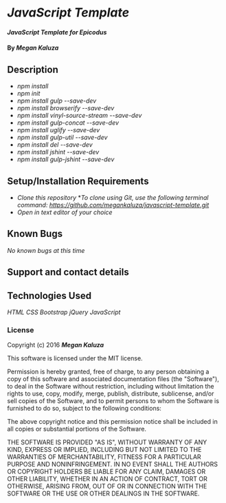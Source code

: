 # _JavaScript Template_

#### _JavaScript Template for Epicodus_

#### By _**Megan Kaluza**_

## Description

* _npm install_
* _npm init_
* _npm install gulp --save-dev_
* _npm install browserify --save-dev_
* _npm install vinyl-source-stream --save-dev_
* _npm install gulp-concat --save-dev_
* _npm install uglify --save-dev_
* _npm install gulp-util --save-dev_
* _npm install del --save-dev_
* _npm install jshint --save-dev_
* _npm install gulp-jshint --save-dev_

## Setup/Installation Requirements

* _Clone this repository_
    *_To clone using Git, use the following terminal command:_
    _https://github.com/megankaluza/javascript-template.git_
* _Open in text editor of your choice_

## Known Bugs

_No known bugs at this time_

## Support and contact details

## Technologies Used

_HTML_
_CSS_
_Bootstrap_
_jQuery_
_JavaScript_

### License

Copyright (c) 2016 **_Megan Kaluza_**

This software is licensed under the MIT license.

Permission is hereby granted, free of charge, to any person obtaining a copy of this software and associated documentation files (the "Software"), to deal in the Software without restriction, including without limitation the rights to use, copy, modify, merge, publish, distribute, sublicense, and/or sell copies of the Software, and to permit persons to whom the Software is furnished to do so, subject to the following conditions:

The above copyright notice and this permission notice shall be included in all copies or substantial portions of the Software.

THE SOFTWARE IS PROVIDED "AS IS", WITHOUT WARRANTY OF ANY KIND, EXPRESS OR IMPLIED, INCLUDING BUT NOT LIMITED TO THE WARRANTIES OF MERCHANTABILITY, FITNESS FOR A PARTICULAR PURPOSE AND NONINFRINGEMENT. IN NO EVENT SHALL THE AUTHORS OR COPYRIGHT HOLDERS BE LIABLE FOR ANY CLAIM, DAMAGES OR OTHER LIABILITY, WHETHER IN AN ACTION OF CONTRACT, TORT OR OTHERWISE, ARISING FROM, OUT OF OR IN CONNECTION WITH THE SOFTWARE OR THE USE OR OTHER DEALINGS IN THE SOFTWARE.
